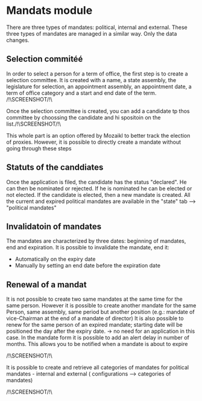 # Mandats module

There are three types of mandates: political, internal and external. These three types of mandates are managed in a similar way. Only the data changes.

## Selection commitéé

In order to select a person for a term of office, the first step is to create a selection committee. It is created with a name, a state assembly, the legislature for selection, an appointment assembly, an appointment date, a term of office category and a start and end date of the term. /!\SCREENSHOT/!\

Once the selection committee is created, you can add a candidate tp thos committee by choossing the candidate and hi spositoin on the list./!\SCREENSHOT/!\

This whole part is an option offered by Mozaikl to better track the election of proxies. However, it is possible to directly create a mandate without going through these steps

## Statuts of the canddiates

Once the application is filed, the candidate has the status "declared". He can then be nominated or rejected. If he is nominated he can be elected or not elected. If the candidate is elected, then a new mandate is created. All the current and expired political mandates are available in the "state" tab --> "political mandates"

## Invalidatoin of mandates

The mandates are characterized by three dates: beginning of mandates, end and expiration. It is possible to invalidate the mandate, end it:
- Automatically on the expiry date
- Manually by setting an end date before the expiration date

## Renewal of a mandat

It is not possible to create two same mandates at the same time for the same person. However it is possible to create another mandate for the same Person, same assembly, same period but another position (e.g.: mandate of vice-Chairman at the end of a mandate of director)
It is also possible to renew for the same person of an expired mandate; starting date will be positioned the day after the expiry date. → no need for an application in this case. In the mandate form it is possible to add an alert delay in number of months. This allows you to be notified when a mandate is about to expire

/!\SCREENSHOT/!\

It is possible to create and retrieve all categories of mandates for political mandates - internal and external ( configurations --> categories of mandates)

/!\SCREENSHOT/!\

